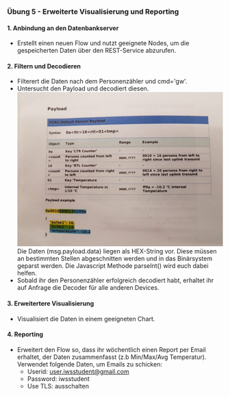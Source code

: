 
### Übung 5 - Erweiterte Visualisierung und Reporting

#### 1. Anbindung an den Datenbankserver
* Erstellt einen neuen Flow und nutzt geeignete Nodes, um die gespeicherten Daten über den REST-Service abzurufen.


#### 2. Filtern und Decodieren
* Filterert die Daten nach dem Personenzähler und cmd='gw'.
* Untersucht den Payload und decodiert diesen.
![](/images/peopleCounterPayload.jpeg)
Die Daten (msg.payload.data) liegen als HEX-String vor. Diese müssen an bestimmten Stellen abgeschnitten werden und in das Binärsystem geparst werden. Die Javascript Methode parseInt() wird euch dabei helfen.
* Sobald ihr den Personenzähler erfolgreich decodiert habt, erhaltet ihr auf Anfrage die Decoder für alle anderen Devices.
 
#### 3. Erweitertere Visualisierung
* Visualisiert die Daten in einem geeigneten Chart. 

#### 4. Reporting
- Erweitert den Flow so, dass ihr wöchentlich einen Report per Email erhaltet, der Daten zusammenfasst (z.b Min/Max/Avg Temperatur). Verwendet folgende Daten, um Emails zu schicken:
  - Userid: user.iwsstudent@gmail.com
  - Password:   iwsstudent
  - Use TLS: ausschalten


 
